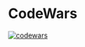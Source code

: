 # CodeWars
[![codewars](https://www.codewars.com/users/uxknow/badges/small)](https://www.codewars.com/users/uxknow) 
